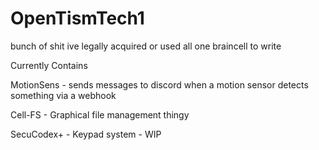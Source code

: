 # OpenTismTech1

bunch of shit ive legally acquired or used all one braincell to write

Currently Contains

MotionSens - sends messages to discord when a motion sensor detects something via a webhook

Cell-FS - Graphical file management thingy

SecuCodex+ - Keypad system - WIP
